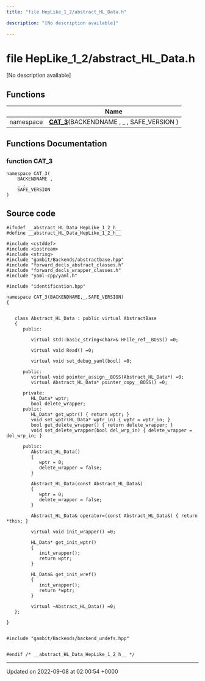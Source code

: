 ```yaml
---
title: "file HepLike_1_2/abstract_HL_Data.h"

description: "[No description available]"

---
```


# file HepLike_1_2/abstract_HL_Data.h

[No description available]

## Functions

|                | Name           |
| -------------- | -------------- |
| namespace | **[CAT_3](/documentation/code/files/abstract__hl__data_8h/#function-abstract-hl-data-h-cat-3)**(BACKENDNAME , _ , SAFE_VERSION ) |


## Functions Documentation

### function CAT_3

```
namespace CAT_3(
    BACKENDNAME ,
    _ ,
    SAFE_VERSION 
)
```




## Source code

```
#ifndef __abstract_HL_Data_HepLike_1_2_h__
#define __abstract_HL_Data_HepLike_1_2_h__

#include <cstddef>
#include <iostream>
#include <string>
#include "gambit/Backends/abstractbase.hpp"
#include "forward_decls_abstract_classes.h"
#include "forward_decls_wrapper_classes.h"
#include "yaml-cpp/yaml.h"

#include "identification.hpp"

namespace CAT_3(BACKENDNAME,_,SAFE_VERSION)
{
   
   
   class Abstract_HL_Data : public virtual AbstractBase
   {
      public:
   
         virtual std::basic_string<char>& HFile_ref__BOSS() =0;
   
         virtual void Read() =0;
   
         virtual void set_debug_yaml(bool) =0;
   
      public:
         virtual void pointer_assign__BOSS(Abstract_HL_Data*) =0;
         virtual Abstract_HL_Data* pointer_copy__BOSS() =0;
   
      private:
         HL_Data* wptr;
         bool delete_wrapper;
      public:
         HL_Data* get_wptr() { return wptr; }
         void set_wptr(HL_Data* wptr_in) { wptr = wptr_in; }
         bool get_delete_wrapper() { return delete_wrapper; }
         void set_delete_wrapper(bool del_wrp_in) { delete_wrapper = del_wrp_in; }
   
      public:
         Abstract_HL_Data()
         {
            wptr = 0;
            delete_wrapper = false;
         }
   
         Abstract_HL_Data(const Abstract_HL_Data&)
         {
            wptr = 0;
            delete_wrapper = false;
         }
   
         Abstract_HL_Data& operator=(const Abstract_HL_Data&) { return *this; }
   
         virtual void init_wrapper() =0;
   
         HL_Data* get_init_wptr()
         {
            init_wrapper();
            return wptr;
         }
   
         HL_Data& get_init_wref()
         {
            init_wrapper();
            return *wptr;
         }
   
         virtual ~Abstract_HL_Data() =0;
   };
   
}


#include "gambit/Backends/backend_undefs.hpp"


#endif /* __abstract_HL_Data_HepLike_1_2_h__ */
```


-------------------------------

Updated on 2022-09-08 at 02:00:54 +0000
